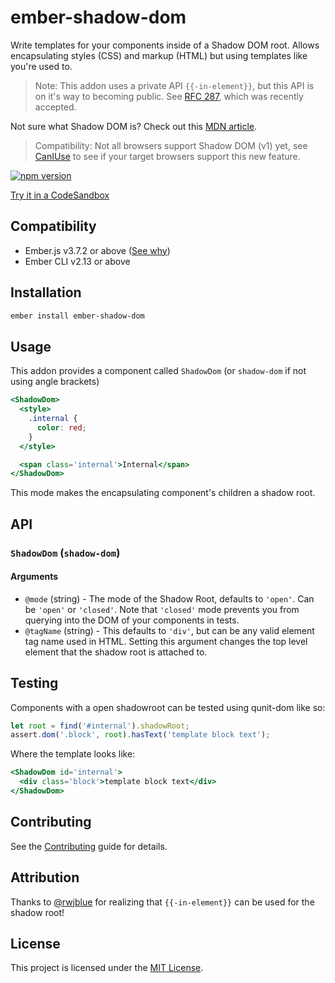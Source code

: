 ember-shadow-dom
================

Write templates for your components inside of a Shadow DOM root.
Allows encapsulating styles (CSS) and markup (HTML) but using templates like
you're used to.

> Note: This addon uses a private API `{{-in-element}}`, but this API is on it's
> way to becoming public. See [RFC 287](https://github.com/emberjs/rfcs/pull/287),
> which was recently accepted.

Not sure what Shadow DOM is? Check out this [MDN article](https://developer.mozilla.org/en-US/docs/Web/Web_Components/Using_shadow_DOM).

> Compatibility: Not all browsers support Shadow DOM (v1) yet, see [CanIUse](https://caniuse.com/#feat=shadowdomv1)
> to see if your target browsers support this new feature.

[![npm version][npm-badge]][npm-badge-url] 

[Try it in a CodeSandbox](https://codesandbox.io/s/kx0x7xr8mv)


Compatibility
------------------------------------------------------------------------------

* Ember.js v3.7.2 or above ([See why][see-why])
* Ember CLI v2.13 or above


Installation
------------

```sh
ember install ember-shadow-dom
```

Usage
-----

This addon provides a component called `ShadowDom` (or `shadow-dom` if not using angle brackets)

```hbs
<ShadowDom>
  <style>
    .internal {
      color: red;
    }
  </style>

  <span class='internal'>Internal</span>
</ShadowDom>
```

This mode makes the encapsulating component's children a shadow root.



API
---

### `ShadowDom` (`shadow-dom`)

#### Arguments

- `@mode` (string) - The mode of the Shadow Root, defaults to `'open'`. Can be `'open'` or `'closed'`.
Note that `'closed'` mode prevents you from querying into the DOM of your components in tests.
- `@tagName` (string) - This defaults to `'div'`, but can be any valid element tag name used in HTML.
Setting this argument changes the top level element that the shadow root is attached to.

Testing
-------

Components with a open shadowroot can be tested using qunit-dom like so:

```js
let root = find('#internal').shadowRoot;
assert.dom('.block', root).hasText('template block text');
```

Where the template looks like:

```hbs
<ShadowDom id='internal'>
  <div class='block'>template block text</div>
</ShadowDom>
```

Contributing
------------

See the [Contributing](CONTRIBUTING.md) guide for details.


Attribution
-----------

Thanks to [@rwjblue](https://github.com/rwjblue) for realizing that `{{-in-element}}` can be used for the shadow root!


License
-------

This project is licensed under the [MIT License](LICENSE.md).

[npm-badge]: https://badge.fury.io/js/ember-shadow-dom.svg
[npm-badge-url]: http://badge.fury.io/js/ember-shadow-dom
[see-why]: https://github.com/tildeio/ember-element-helper/issues/6#issuecomment-519349886]]
